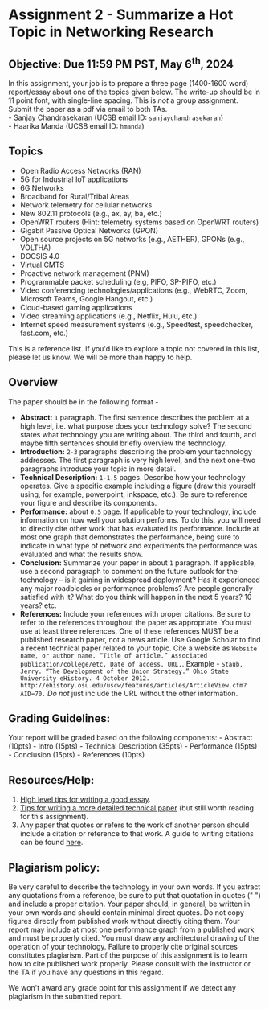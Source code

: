 # Assignment 2 - Summarize a Hot Topic in Networking Research

## Objective: Due 11:59 PM PST, May 6<sup>th</sup>, 2024
In this assignment, your job is to prepare a three page (1400-1600 word) report/essay about one of the topics given below. The write-up should be in 11 point font, with single-line spacing. This is *not* a group assignment. Submit the paper as a pdf via email to both TAs.  
	- Sanjay Chandrasekaran (UCSB email ID: `sanjaychandrasekaran`)  
	- Haarika Manda (UCSB email ID: `hmanda`)  

## Topics
- Open Radio Access Networks (RAN)
- 5G for Industrial IoT applications
- 6G Networks
- Broadband for Rural/Tribal Areas
- Network telemetry for cellular networks
- New 802.11 protocols (e.g., ax, ay, ba, etc.)
- OpenWRT routers (Hint: telemetry systems based on OpenWRT routers)
- Gigabit Passive Optical Networks (GPON)
- Open source projects on 5G networks (e.g., AETHER), GPONs (e.g., VOLTHA)
- DOCSIS 4.0
- Virtual CMTS
- Proactive network management (PNM)
- Programmable packet scheduling (e.g, PIFO, SP-PIFO, etc.)
- Video conferencing technologies/applications (e.g., WebRTC, Zoom, Microsoft Teams, Google Hangout, etc.)
- Cloud-based gaming applications
- Video streaming applications (e.g., Netflix, Hulu, etc.)
- Internet speed measurement systems (e.g., Speedtest, speedchecker, fast.com, etc.)

This is a reference list. If you'd like to explore a topic not covered in this list, please let us know. We will be more than happy to help.

## Overview
The paper should be in the following format -
* **Abstract:** `1` paragraph. The first sentence describes the problem at a high level, i.e. what purpose does your technology solve? The second states what technology you are writing about. The third and fourth, and maybe fifth sentences should briefly overview the technology.
* **Introduction:** `2-3` paragraphs describing the problem your technology addresses. The first paragraph is very high level, and the next one-two paragraphs introduce your topic in more detail.
* **Technical Description:** `1-1.5` pages. Describe how your technology operates. Give a specific example including a figure (draw this yourself using, for example, powerpoint, inkspace, etc.). Be sure to reference your figure and describe its components.
* **Performance:** about `0.5` page. If applicable to your technology, include information on how well your solution performs. To do this, you will need to directly cite other work that has evaluated its performance. Include at most one graph that demonstrates the performance, being sure to indicate in what type of network and experiments the performance was evaluated and what the results show.
* **Conclusion:** Summarize your paper in about `1` paragraph. If applicable, use a second paragraph to comment on the future outlook for the technology – is it gaining in widespread deployment? Has it experienced any major roadblocks or performance problems? Are people generally satisfied with it? What do you think will happen in the next 5 years? 10 years? etc.
* **References:** Include your references with proper citations. Be sure to refer to the references throughout the paper as appropriate. You must use at least three references.  One of these references MUST be a published research paper, not a news article. Use Google Scholar to find a recent technical paper related to your topic. Cite a website as `Website name, or author name. “Title of article.” Associated publication/college/etc. Date of access. URL.`.  Example -
	`Staub, Jerry. “The Development of the Union Strategy.” Ohio State University eHistory. 4 October 2012.  http://ehistory.osu.edu/uscw/features/articles/ArticleView.cfm?AID=70.`
	*Do not* just include the URL without the other information.

## Grading Guidelines:
Your report will be graded based on the following components:
	- Abstract (10pts)
 	- Intro (15pts)
  	- Technical Description (35pts)
   	- Performance (15pts)
    	- Conclusion (15pts)
     	- References (10pts)

## Resources/Help:
1. [High level tips for writing a good essay](http://www.ehow.com/how_5095767_write-technical-essay.html).
2. [Tips for writing a more detailed technical paper](http://www.cs.columbia.edu/~hgs/etc/writing-style.html) (but still worth reading for this assignment).
3. Any paper that quotes or refers to the work of another person should include a citation or reference to that work. A guide to writing citations can be found [here](http://library.duke.edu/research/citing).

## Plagiarism policy:
Be very careful to describe the technology in your own words. If you extract any quotations from a reference, be sure to put that quotation in quotes (" ") and include a proper citation. Your paper should, in general, be written in your own words and should contain minimal direct quotes. Do not copy figures directly from published work without directly citing them. Your report may include at most one performance graph from a published work and must be properly cited. You must draw any architectural drawing of the operation of your technology. Failure to properly cite original sources constitutes plagiarism. Part of the purpose of this assignment is to learn how to cite published work properly. Please consult with the instructor or the TA if you have any questions in this regard.

We won't award any grade point for this assignment if we detect any plagiarism in the submitted report.

